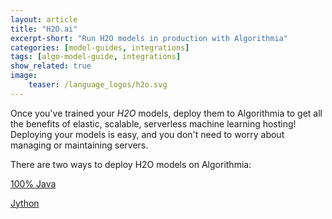 ```yaml
---
layout: article
title: "H2O.ai"
excerpt-short: "Run H2O models in production with Algorithmia"
categories: [model-guides, integrations]
tags: [algo-model-guide, integrations]
show_related: true
image:
    teaser: /language_logos/h2o.svg
---
```


Once you've trained your *H2O* models, deploy them to Algorithmia to get all the benefits of elastic, scalable, serverless machine learning hosting! Deploying your models is easy, and you don't need to worry about managing or maintaining servers.

There are two ways to deploy H2O models on Algorithmia: 

<a href="https://github.com/algorithmiaio/sample-apps/tree/master/algo-dev-demo/h2o" class="btn btn-default btn-primary"><i class="fa fa-github" aria-hidden="true"></i> 100% Java</a>

<a href="https://blog.algorithmia.com/using-h2o-ai-to-classify-domains-in-production/" class="btn btn-default btn-primary"><i class="fa fa-book" aria-hidden="true"></i> Jython</a>
